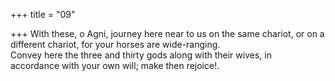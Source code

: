 +++
title = "09"

+++
With these, o Agni, journey here near to us on the same chariot, or on a  different chariot, for your horses are wide-ranging.  
Convey here the three and thirty gods along with their wives, in  
accordance with your own will; make then rejoice!.  